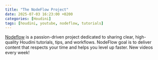 ```yaml
---
title: "The NodeFlow Project"
date: 2025-07-03 16:23:00 +0200
categories: [Houdini]
tags: [houdini, youtube, nodeflow, tutorials]
---
```


[Nodeflow](<🔗 [NodeFlow](https://www.youtube.com/@nodeflowhoudini)>) is a passion-driven project dedicated to sharing clear, high-quality Houdini tutorials, tips, and workflows. NodeFlow goal is to deliver content that respects your time and helps you level up faster. New videos every week!
